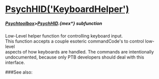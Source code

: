 # [PsychHID('KeyboardHelper')](PsychHID-KeyboardHelper) 
##### [Psychtoolbox](Psychtoolbox)>[PsychHID](PsychHID).{mex*} subfunction


Low-Level helper function for controlling keyboard input.  
This function accepts a couple esoteric commandCode's to control low-level  
aspects of how keyboards are handled. The commands are intentionally  
undocumented, because only PTB developers should deal with this interface.  
  


###See also:

